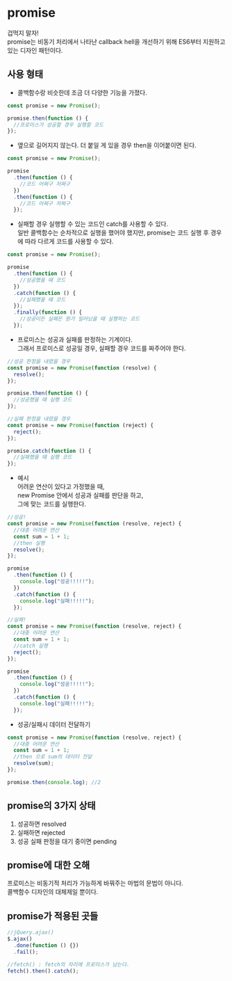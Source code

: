 # promise

겁먹지 말자!  
promise는 비동기 처리에서 나타난 callback hell을 개선하기 위해 ES6부터 지원하고 있는 디자인 패턴이다.

## 사용 형태

- 콜백함수랑 비슷한데 조금 더 다양한 기능을 가졌다.

```js
const promise = new Promise();

promise.then(function () {
  //프로미스가 성공할 경우 실행할 코드
});
```

- 옆으로 길어지지 않는다. 더 붙일 게 있을 경우 then을 이어붙이면 된다.

```js
const promise = new Promise();

promise
  .then(function () {
    //코드 어쩌구 저쩌구
  })
  .then(function () {
    //코드 어쩌구 저쩌구
  });
```

- 실패할 경우 실행할 수 있는 코드인 catch를 사용할 수 있다.  
  일반 콜백함수는 순차적으로 실행을 했어야 했지만, promise는 코드 실행 후 경우에 따라 다르게 코드를 사용할 수 있다.

```js
const promise = new Promise();

promise
  .then(function () {
    //성공했을 때 코드
  })
  .catch(function () {
    //실패했을 때 코드
  });
  .finally(function () {
    //성공이든 실패든 뭔가 일어났을 때 실행하는 코드
  });
```

- 프로미스는 성공과 실패를 판정하는 기계이다.  
  그래서 프로미스로 성공일 경우, 실패할 경우 코드를 짜주어야 한다.

```js
//성공 판정을 내렸을 경우
const promise = new Promise(function (resolve) {
  resolve();
});

promise.then(function () {
  //성공했을 때 실행 코드
});
```

```js
//실패 판정을 내렸을 경우
const promise = new Promise(function (reject) {
  reject();
});

promise.catch(function () {
  //실패했을 때 실행 코드
});
```

- 예시  
  어려운 연산이 있다고 가정했을 때,  
  new Promise 안에서 성공과 실패를 판단을 하고,  
  그에 맞는 코드를 실행한다.

```js
//성공!
const promise = new Promise(function (resolve, reject) {
  //대충 어려운 연산
  const sum = 1 + 1;
  //then 실행
  resolve();
});

promise
  .then(function () {
    console.log("성공!!!!!");
  })
  .catch(function () {
    console.log("실패!!!!!");
  });
```

```js
//실패!
const promise = new Promise(function (resolve, reject) {
  //대충 어려운 연산
  const sum = 1 + 1;
  //catch 실행
  reject();
});

promise
  .then(function () {
    console.log("성공!!!!!");
  })
  .catch(function () {
    console.log("실패!!!!!");
  });
```

- 성공/실패시 데이터 전달하기

```js
const promise = new Promise(function (resolve, reject) {
  //대충 어려운 연산
  const sum = 1 + 1;
  //then 으로 sum의 데이터 전달
  resolve(sum);
});

promise.then(console.log); //2
```

## promise의 3가지 상태

1. 성공하면 resolved
2. 실패하면 rejected
3. 성공 실패 판정을 대기 중이면 pending

## promise에 대한 오해

프로미스는 비동기적 처리가 가능하게 바꿔주는 마법의 문법이 아니다.  
콜백함수 디자인의 대체제일 뿐이다.

## promise가 적용된 곳들

```js
//jQuery.ajax()
$.ajax()
  .done(function () {})
  .fail();

//fetch() : fetch의 자리에 프로미스가 남는다.
fetch().then().catch();
```
